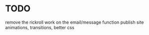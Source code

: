 # TODO

remove the rickroll
work on the email/message function
publish site
animations, transitions, better css